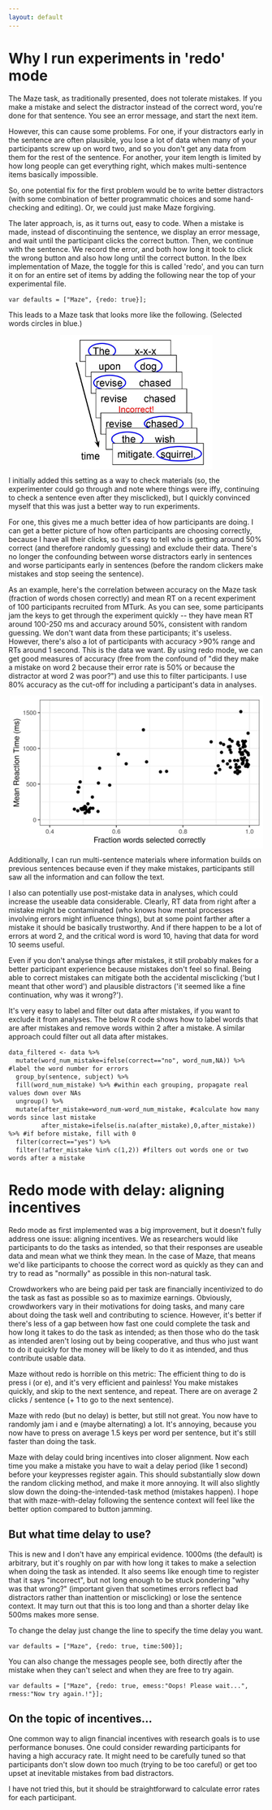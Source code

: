 ```yaml
---
layout: default
---
```


# Why I run experiments in 'redo' mode

The Maze task, as traditionally presented, does not tolerate mistakes. If you make a mistake and select the distractor instead of the correct word, you're done for that sentence. You see an error message, and start the next item. 

However, this can cause some problems. For one, if your distractors early in the sentence are often plausible, you lose a lot of data when many of your participants screw up on word two, and so you don't get any data from them for the rest of the sentence. For another, your item length is limited by how long people can get everything right, which makes multi-sentence items basically impossible. 

So, one potential fix for the first problem would be to write better distractors (with some combination of better programmatic choices and some hand-checking and editing). Or, we could just make Maze forgiving. 

The later approach, is, as it turns out, easy to code. When a mistake is made, instead of discontinuing the sentence, we display an error message, and wait until the participant clicks the correct button. Then, we continue with the sentence. We record the error, and both how long it took to click the wrong button and also how long until the correct button. In the Ibex implementation of Maze, the toggle for this is called 'redo', and you can turn it on for an entire set of items by adding the following near the top of your experimental file. 

```
var defaults = ["Maze", {redo: true}];
```
This leads to a Maze task that looks more like the following. (Selected words circles in blue.) 

<img src="assets/maze_diagram.jpg" width="300" style="display:block;margin-left:auto;margin-right:auto" alt="diagram of Maze task"/>

I initially added this setting as a way to check materials (so, the experimenter could go through and note where things were iffy, continuing to check a sentence even after they misclicked), but I quickly convinced myself that this was just a better way to run experiments. 

For one, this gives me a much better idea of how participants are doing. I can get a better picture of how often participants are choosing correctly, because I have all their clicks, so it's easy to tell who is getting around 50% correct (and therefore randomly guessing) and exclude their data. There's no longer the confounding between worse distractors early in sentences and worse participants early in sentences (before the random clickers make mistakes and stop seeing the sentence). 

As an example, here's the correlation between accuracy on the Maze task (fraction of words chosen correctly) and mean RT on a recent experiment of 100 participants recruited from MTurk. As you can see, some participants jam the keys to get through the experiment quickly -- they have mean RT around 100-250 ms and accuracy around 50%, consistent with random guessing. We don't want data from these participants; it's useless. However, there's also a lot of participants with accuracy >90% range and RTs around 1 second. This is the data we want. By using redo mode, we can get good measures of accuracy (free from the confound of "did they make a mistake on word 2 because their error rate is 50% or because the distractor at word 2 was poor?") and use this to filter participants. I use 80% accuracy as the cut-off for including a participant's data in analyses. 

<img src="assets/error.jpg" width="500" style="display:block;margin-left:auto;margin-right:auto" alt="accuracy v RT"/>

Additionally, I can run multi-sentence materials where information builds on previous sentences because even if they make mistakes, participants still saw all the information and can follow the text. 

I also can potentially use post-mistake data in analyses, which could increase the useable data considerable. Clearly, RT data from right after a mistake might be contaminated (who knows how mental processes involving errors might influence things), but at some point farther after a mistake it should be basically trustworthy. And if there happen to be a lot of errors at word 2, and the critical word is word 10, having that data for word 10 seems useful. 

Even if you don't analyse things after mistakes, it still probably makes for a better participant experience because mistakes don't feel so final. Being able to correct mistakes can mitigate both the accidental misclicking ('but I meant that other word') and plausible distractors ('it seemed like a fine continuation, why was it wrong?'). 

It's very easy to label and filter out data after mistakes, if you want to exclude it from analyses. The below R code shows how to label words that are after mistakes and remove words within 2 after a mistake. A similar approach could filter out all data after mistakes. 

```
data_filtered <- data %>% 
  mutate(word_num_mistake=ifelse(correct=="no", word_num,NA)) %>% #label the word number for errors
  group_by(sentence, subject) %>% 
  fill(word_num_mistake) %>% #within each grouping, propagate real values down over NAs
  ungroup() %>% 
  mutate(after_mistake=word_num-word_num_mistake, #calculate how many words since last mistake
         after_mistake=ifelse(is.na(after_mistake),0,after_mistake)) %>% #if before mistake, fill with 0
  filter(correct=="yes") %>% 
  filter(!after_mistake %in% c(1,2)) #filters out words one or two words after a mistake
```

# Redo mode with delay: aligning incentives

Redo mode as first implemented was a big improvement, but it doesn't fully address one issue: aligning incentives. We as researchers would like participants to do the tasks as intended, so that their responses are useable data and mean what we think they mean. In the case of Maze, that means we'd like participants to choose the correct word as quickly as they can and try to read as "normally" as possible in this non-natural task.

Crowdworkers who are being paid per task are financially incentivized to do the task as fast as possible so as to maximize earnings. Obviously, crowdworkers vary in their motivations for doing tasks, and many care about doing the task well and contributing to science. However, it's better if there's less of a gap between how fast one could complete the task and how long it takes to do the task as intended; as then those who do the task as intended aren't losing out by being cooperative, and thus who just want to do it quickly for the money will be likely to do it as intended, and thus contribute usable data.

Maze without redo is horrible on this metric: The efficient thing to do is press i (or e), and it's very efficient and painless! You make mistakes quickly, and skip to the next sentence, and repeat. There are on average 2 clicks / sentence (+ 1 to go to the next sentence). 

Maze with redo (but no delay) is better, but still not great. You now have to randomly jam i and e (maybe alternating) a lot. It's annoying, because you now have to press on average 1.5 keys per word per sentence, but it's still faster than doing the task.

Maze with delay could bring incentives into closer alignment. Now each time you make a mistake you have to wait a delay period (like 1 second) before your keypresses register again. This should substantially slow down the random clicking method, and make it more annoying. It will also slightly slow down the doing-the-intended-task method (mistakes happen). I hope that with maze-with-delay following the sentence context will feel like the better option compared to button jamming. 

## But what time delay to use?

This is new and I don't have any empirical evidence. 1000ms (the default) is arbitrary, but it's roughly on par with how long it takes to make a selection when doing the task as intended. It also seems like enough time to register that it says "incorrect", but not long enough to be stuck pondering "why was that wrong?" (important given that sometimes errors reflect bad distractors rather than inattention or misclicking) or lose the sentence context. It may turn out that this is too long and than a shorter delay like 500ms makes more sense. 

To change the delay just change the line to specify the time delay you want.
```
var defaults = ["Maze", {redo: true, time:500}];
```
You can also change the messages people see, both directly after the mistake when they can't select and when they are free to try again.
```
var defaults = ["Maze", {redo: true, emess:"Oops! Please wait...", rmess:"Now try again.!"}];
```
## On the topic of incentives...
One common way to align financial incentives with research goals is to use performance bonuses. One could consider rewarding participants for having a high accuracy rate. It might need to be carefully tuned so that participants don't slow down too much (trying to be too careful) or get too upset at inevitable mistakes from bad distractors. 

I have not tried this, but it should be straightforward to calculate error rates for each participant. 
